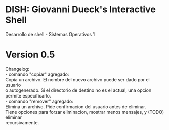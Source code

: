 # DISH: Giovanni Dueck's Interactive Shell
Desarrollo de shell - Sistemas Operativos 1

# Version 0.5
Changelog:\
    - comando "copiar" agregado:\
        Copia un archivo. El nombre del nuevo archivo puede ser dado por el usuario\
        o autogenerado. Si el directorio de destino no es el actual, una opcion\
        permite especificarlo.\
    - comando "remover" agregado:\
        Elimina un archivo. Pide confirmacion del usuario antes de eliminar.\
        Tiene opciones para forzar eliminacion, mostrar menos mensajes, y (TODO) eliminar\
        recursivamente.
